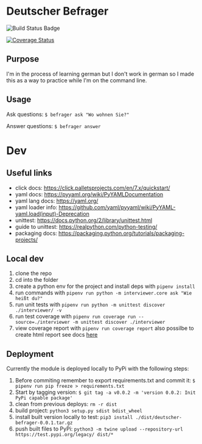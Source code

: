 # Deutscher Befrager
![Build Status Badge](https://img.shields.io/gitlab/pipeline/BTBTravis/deutscher-befrager.svg)

[![Coverage Status](https://coveralls.io/repos/gitlab/BTBTravis/deutscher-befrager/badge.svg?branch=HEAD)](https://coveralls.io/gitlab/BTBTravis/deutscher-befrager?branch=HEAD)

## Purpose

I'm in the process of learning german but I don't work in german so I made this as a way to practice
while I'm on the command line. 

## Usage

Ask questions: `$ befrager ask "Wo wohnen Sie?"` 

Answer questions: `$ befrager answer`

# Dev

## Useful links

* click docs: https://click.palletsprojects.com/en/7.x/quickstart/
* yaml docs: https://pyyaml.org/wiki/PyYAMLDocumentation
* yaml lang docs: https://yaml.org/
* yaml loader info: https://github.com/yaml/pyyaml/wiki/PyYAML-yaml.load(input)-Deprecation
* unittest: https://docs.python.org/2/library/unittest.html
* guide to unittest: https://realpython.com/python-testing/
* packaging docs: https://packaging.python.org/tutorials/packaging-projects/

## Local dev

1. clone the repo
1. cd into the folder
1. create a python env for the project and install deps with `pipenv install`
1. run commands with `pipenv run python -m interviewer.core ask "Wie heißt du?"`
1. run unit tests with `pipenv run python -m unittest discover ./interviewer/ -v`
1. run test coverage with `pipenv run coverage run --source=./interviewer -m unittest discover ./interviewer`
1. view coverage report with `pipenv run coverage report` also possilbe to create html report see
   docs [here](https://coverage.readthedocs.io/en/v4.5.x/)

## Deployment

Currently the module is deployed locally to PyPi with the following steps:

1. Before commiting remember to export requirements.txt and commit it: `$ pipenv run pip freeze > requirements.txt`
1. Start by tagging version: `$ git tag -a v0.0.2 -m 'version 0.0.2: Init PyPi capable package'`
1. clean from previous deploys: `rm -r dist`
1. build project: `python3 setup.py sdist bdist_wheel`
1. install built version locally to test: `pip3 install ./dist/deutscher-befrager-0.0.1.tar.gz`
1. push built files to PyPi: `python3 -m twine upload --repository-url https://test.pypi.org/legacy/ dist/*`
